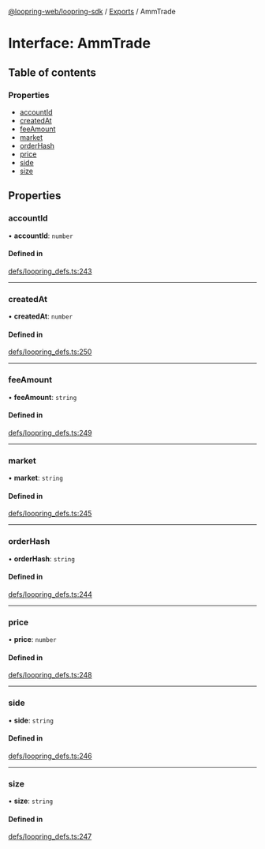 [@loopring-web/loopring-sdk](../README.md) / [Exports](../modules.md) / AmmTrade

# Interface: AmmTrade

## Table of contents

### Properties

- [accountId](AmmTrade.md#accountid)
- [createdAt](AmmTrade.md#createdat)
- [feeAmount](AmmTrade.md#feeamount)
- [market](AmmTrade.md#market)
- [orderHash](AmmTrade.md#orderhash)
- [price](AmmTrade.md#price)
- [side](AmmTrade.md#side)
- [size](AmmTrade.md#size)

## Properties

### accountId

• **accountId**: `number`

#### Defined in

[defs/loopring_defs.ts:243](https://github.com/Loopring/loopring_sdk/blob/edf273a/src/defs/loopring_defs.ts#L243)

___

### createdAt

• **createdAt**: `number`

#### Defined in

[defs/loopring_defs.ts:250](https://github.com/Loopring/loopring_sdk/blob/edf273a/src/defs/loopring_defs.ts#L250)

___

### feeAmount

• **feeAmount**: `string`

#### Defined in

[defs/loopring_defs.ts:249](https://github.com/Loopring/loopring_sdk/blob/edf273a/src/defs/loopring_defs.ts#L249)

___

### market

• **market**: `string`

#### Defined in

[defs/loopring_defs.ts:245](https://github.com/Loopring/loopring_sdk/blob/edf273a/src/defs/loopring_defs.ts#L245)

___

### orderHash

• **orderHash**: `string`

#### Defined in

[defs/loopring_defs.ts:244](https://github.com/Loopring/loopring_sdk/blob/edf273a/src/defs/loopring_defs.ts#L244)

___

### price

• **price**: `number`

#### Defined in

[defs/loopring_defs.ts:248](https://github.com/Loopring/loopring_sdk/blob/edf273a/src/defs/loopring_defs.ts#L248)

___

### side

• **side**: `string`

#### Defined in

[defs/loopring_defs.ts:246](https://github.com/Loopring/loopring_sdk/blob/edf273a/src/defs/loopring_defs.ts#L246)

___

### size

• **size**: `string`

#### Defined in

[defs/loopring_defs.ts:247](https://github.com/Loopring/loopring_sdk/blob/edf273a/src/defs/loopring_defs.ts#L247)
